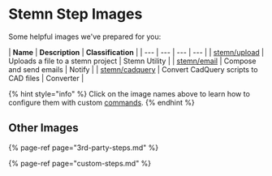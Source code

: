 # Stemn Step Images

Some helpful images we've prepared for you:

| **Name** | **Description** | **Classification** |
| --- | --- | --- | --- |
| [stemn/upload](https://hub.docker.com/r/stemn/upload/) | Uploads a file to a stemn project | Stemn Utility |
| [stemn/email](https://hub.docker.com/r/stemn/email/) | Compose and send emails | Notify |
| [stemn/cadquery](https://hub.docker.com/r/stemn/cadquery/) | Convert CadQuery scripts to CAD files | Converter |

{% hint style="info" %}
Click on the image names above to learn how to configure them with custom [commands](../../pipeline-step-command.md).
{% endhint %}

## Other Images

{% page-ref page="3rd-party-steps.md" %}

{% page-ref page="custom-steps.md" %}



